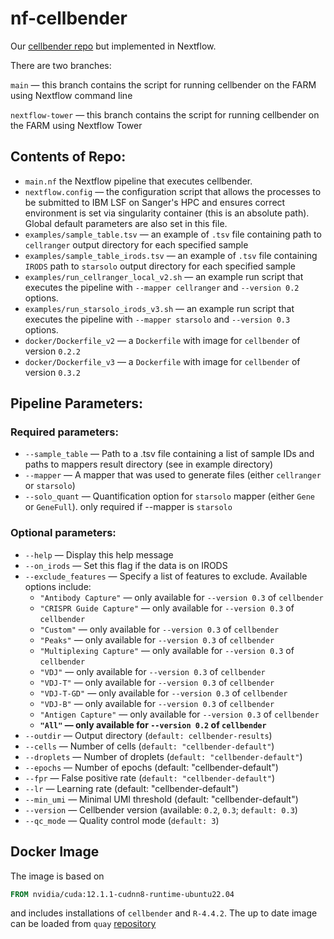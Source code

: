 # nf-cellbender

Our [cellbender repo](https://github.com/cellgeni/cellbender) but implemented in Nextflow.

There are two branches:

`main` — this branch contains the script for running cellbender on the FARM using Nextflow command line

`nextflow-tower` — this branch contains the script for running cellbender on the FARM using Nextflow Tower


## Contents of Repo:
* `main.nf`  the Nextflow pipeline that executes cellbender.
* `nextflow.config` — the configuration script that allows the processes to be submitted to IBM LSF on Sanger's HPC and ensures correct environment is set via singularity container (this is an absolute path). Global default parameters are also set in this file.
* `examples/sample_table.tsv` — an example of `.tsv` file containing path to `cellranger` output directory for each specified sample
* `examples/sample_table_irods.tsv` — an example of `.tsv` file containing `IRODS` path to `starsolo` output directory for each specified sample
* `examples/run_cellranger_local_v2.sh` — an example run script that executes the pipeline with `--mapper cellranger` and `--version 0.2` options.
* `examples/run_starsolo_irods_v3.sh` — an example run script that executes the pipeline with `--mapper starsolo` and `--version 0.3` options.
* `docker/Dockerfile_v2` — a `Dockerfile` with image for `cellbender` of version `0.2.2`
* `docker/Dockerfile_v3` — a `Dockerfile` with image for `cellbender` of version `0.3.2` 

## Pipeline Parameters:
### Required parameters:
* `--sample_table` — Path to a .tsv file containing a list of sample IDs and paths to mappers result directory (see in example directory)
* `--mapper` — A mapper that was used to generate files (either `cellranger` or `starsolo`)
* `--solo_quant` — Quantification option for `starsolo` mapper (either `Gene` or `GeneFull`). only required if --mapper is `starsolo`

### Optional parameters:
* `--help` — Display this help message
* `--on_irods` — Set this flag if the data is on IRODS
* `--exclude_features` — Specify a list of features to exclude. Available options include:
  *  `"Antibody Capture"` — only available for `--version 0.3` of `cellbender`
  *  `"CRISPR Guide Capture"` — only available for `--version 0.3` of `cellbender`
  *  `"Custom"` — only available for `--version 0.3` of `cellbender`
  *  `"Peaks"` — only available for `--version 0.3` of `cellbender`
  *  `"Multiplexing Capture"` — only available for `--version 0.3` of `cellbender`
  *  `"VDJ"` — only available for `--version 0.3` of `cellbender`
  *  `"VDJ-T"` — only available for `--version 0.3` of `cellbender`
  *  `"VDJ-T-GD"` — only available for `--version 0.3` of `cellbender`
  *  `"VDJ-B"` — only available for `--version 0.3` of `cellbender`
  *  `"Antigen Capture"` — only available for `--version 0.3` of `cellbender`
  *  **`"All"` — only available for `--version 0.2` of `cellbender`**
* `--outdir` — Output directory (`default: cellbender-results`)
* `--cells` — Number of cells (`default: "cellbender-default"`)
* `--droplets` — Number of droplets (`default: "cellbender-default"`)
* `--epochs` — Number of epochs (default: "cellbender-default")
* `--fpr` — False positive rate (`default: "cellbender-default"`)
* `--lr` — Learning rate (default: "cellbender-default")
* `--min_umi` — Minimal UMI threshold (default: "cellbender-default") 
* `--version` — Cellbender version (available: `0.2`, `0.3`; `default: 0.3`)
* `--qc_mode` — Quality control mode (`default: 3`)

## Docker Image
The image is based on
```Dockerfile
FROM nvidia/cuda:12.1.1-cudnn8-runtime-ubuntu22.04
```

and includes installations of `cellbender` and `R-4.4.2`. The up to date image can be loaded from `quay` [repository](https://quay.io/repository/cellgeni/cellbender?tab=logs)